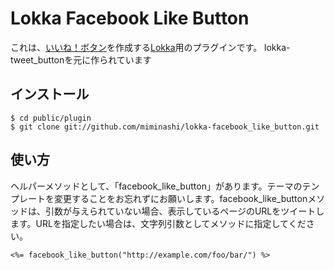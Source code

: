 Lokka Facebook Like Button
===============

これは、[いいね！ボタン](http://www.facebook-japan.com/iine.html)を作成する[Lokka](http://lokka.org)用のプラグインです。
lokka-tweet_buttonを元に作られています

インストール
------------

    $ cd public/plugin
    $ git clone git://github.com/miminashi/lokka-facebook_like_button.git

使い方
------

ヘルパーメソッドとして、「facebook_like_button」があります。テーマのテンプレートを変更することをお忘れずにお願いします。facebook_like_buttonメソッドは、引数が与えられていない場合、表示しているページのURLをツイートします。URLを指定したい場合は、文字列引数としてメソッドに指定してください。

    <%= facebook_like_button("http://example.com/foo/bar/") %>

